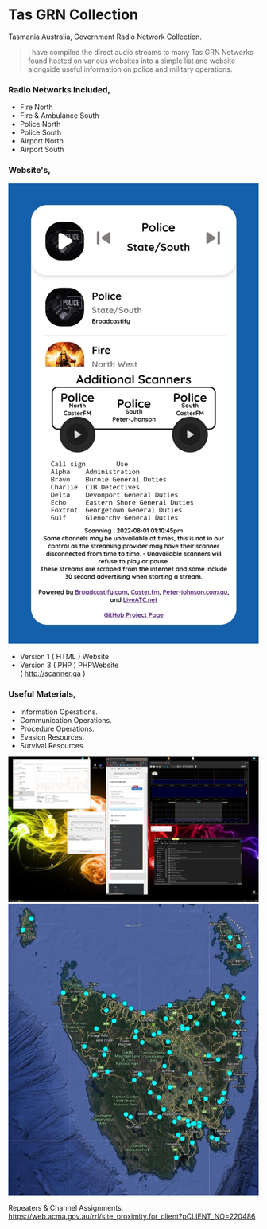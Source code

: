 # Tas GRN Collection
Tasmania Australia, Government Radio Network Collection.    

> I have compiled the direct audio streams to many Tas GRN Networks found hosted on various websites into a simple list and website alongside useful information on police and military operations.    
    
### Radio Networks Included,      
- Fire North
- Fire & Ambulance South   
- Police North   
- Police South   
- Airport North
- Airport South   
   
### Website's,        
![screen](Screenshot_20220801_131116.jpg)      

- Version 1 ( HTML ) Website   
- Version 3 ( PHP ) PHPWebsite     
( http://scanner.ga )
   
### Useful Materials,   
- Information Operations.   
- Communication Operations.   
- Procedure Operations.   
- Evasion Resources.    
- Survival Resources.     

![screen](RTL%20SDR.jpg)    
![screen](map.jpg)         

Repeaters & Channel Assignments,
https://web.acma.gov.au/rrl/site_proximity.for_client?pCLIENT_NO=220486 
